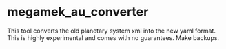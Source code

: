 # megamek_au_converter

This tool converts the old planetary system xml into the new yaml format. This is highly experimental and comes with no guarantees. Make backups.
